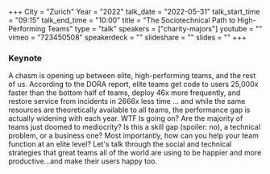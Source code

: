 +++
City = "Zurich"
Year = "2022"
talk_date = "2022-05-31"
talk_start_time = "09:15"
talk_end_time = "10:00"
title = "The Sociotechnical Path to High-Performing Teams"
type = "talk"
speakers = ["charity-majors"]
youtube = ""
vimeo = "723450508"
speakerdeck = ""
slideshare = ""
slides = ""
+++

### Keynote
A chasm is opening up between elite, high-performing teams, and the rest of us. According to the DORA report, elite teams get code to users 25,000x faster than the bottom half of teams, deploy 46x more frequently, and restore service from incidents in 2666x less time ... and while the same resources are theoretically available to all teams, the performance gap is actually widening with each year. WTF Is going on? Are the majority of teams just doomed to mediocrity? Is this a skill gap (spoiler: no), a technical problem, or a business one? Most importantly, how can you help your team function at an elite level? Let's talk through the social and technical strategies that great teams all of the world are using to be happier and more productive...and make their users happy too.